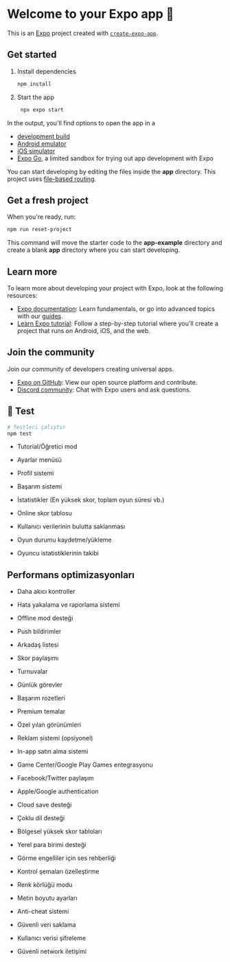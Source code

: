 # Welcome to your Expo app 👋

This is an [Expo](https://expo.dev) project created with [`create-expo-app`](https://www.npmjs.com/package/create-expo-app).

## Get started

1. Install dependencies

   ```bash
   npm install
   ```

2. Start the app

   ```bash
    npx expo start
   ```

In the output, you'll find options to open the app in a

- [development build](https://docs.expo.dev/develop/development-builds/introduction/)
- [Android emulator](https://docs.expo.dev/workflow/android-studio-emulator/)
- [iOS simulator](https://docs.expo.dev/workflow/ios-simulator/)
- [Expo Go](https://expo.dev/go), a limited sandbox for trying out app development with Expo

You can start developing by editing the files inside the **app** directory. This project uses [file-based routing](https://docs.expo.dev/router/introduction).

## Get a fresh project

When you're ready, run:

```bash
npm run reset-project
```

This command will move the starter code to the **app-example** directory and create a blank **app** directory where you can start developing.

## Learn more

To learn more about developing your project with Expo, look at the following resources:

- [Expo documentation](https://docs.expo.dev/): Learn fundamentals, or go into advanced topics with our [guides](https://docs.expo.dev/guides).
- [Learn Expo tutorial](https://docs.expo.dev/tutorial/introduction/): Follow a step-by-step tutorial where you'll create a project that runs on Android, iOS, and the web.

## Join the community

Join our community of developers creating universal apps.

- [Expo on GitHub](https://github.com/expo/expo): View our open source platform and contribute.
- [Discord community](https://chat.expo.dev): Chat with Expo users and ask questions.

## 🧪 Test

```bash
# Testleri çalıştır
npm test
```

- Tutorial/Öğretici mod
- Ayarlar menüsü
- Profil sistemi
- Başarım sistemi
- İstatistikler (En yüksek skor, toplam oyun süresi vb.)

- Online skor tablosu
- Kullanıcı verilerinin bulutta saklanması
- Oyun durumu kaydetme/yükleme
- Oyuncu istatistiklerinin takibi

## Performans optimizasyonları
- Daha akıcı kontroller
- Hata yakalama ve raporlama sistemi
- Offline mod desteği
- Push bildirimler

- Arkadaş listesi
- Skor paylaşımı
- Turnuvalar
- Günlük görevler
- Başarım rozetleri

- Premium temalar
- Özel yılan görünümleri
- Reklam sistemi (opsiyonel)
- In-app satın alma sistemi

- Game Center/Google Play Games entegrasyonu
- Facebook/Twitter paylaşım
- Apple/Google authentication
- Cloud save desteği

- Çoklu dil desteği
- Bölgesel yüksek skor tabloları
- Yerel para birimi desteği

- Görme engelliler için ses rehberliği
- Kontrol şemaları özelleştirme
- Renk körlüğü modu
- Metin boyutu ayarları

- Anti-cheat sistemi
- Güvenli veri saklama
- Kullanıcı verisi şifreleme
- Güvenli network iletişimi
